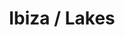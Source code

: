 ---
ee_id_thing: '4354'
site: '1'
type: '2'
inv_num: 2016-034
add_credit:
url: 2016-034-ibiza-lakes
title: Ibiza / Lakes
year: '2016'
display_year: '2016'
medium: 1920x1080 H.264/MPEG-4 Part 10 looped digital file (from 11 lossless TIFS),
  media player, 65–75” flatscreen, armature, various cables
dims: Dimensions variable
pitch:
ps:
live_url:
youtube:
https://github.com/coryarcangel/alu:
imgs: ibiza-lakes-2016-034-full-database-JH.jpg
subheading:
download:
commission:
related:
layout: things-i-made
---